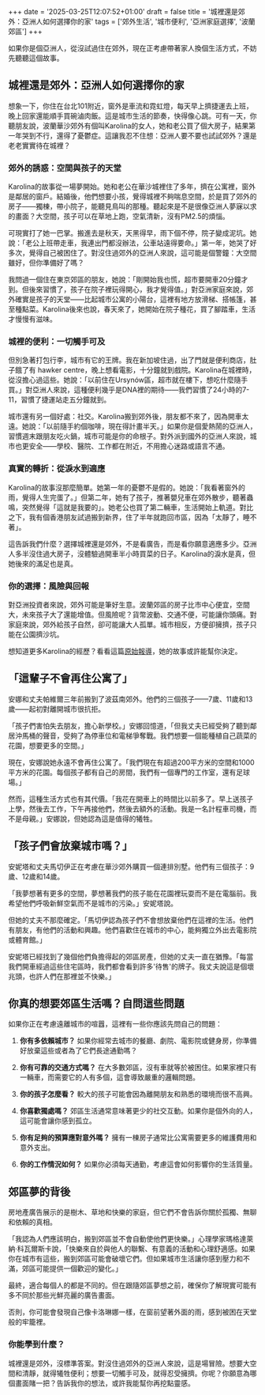 +++
date = '2025-03-25T12:07:52+01:00'
draft = false
title = '城裡還是郊外：亞洲人如何選擇你的家'
tags = ['郊外生活', '城市便利', '亞洲家庭選擇', '波蘭郊區']
+++


如果你是個亞洲人，從沒試過住在郊外，現在正考慮帶著家人換個生活方式，不妨先聽聽這個故事。

## 城裡還是郊外：亞洲人如何選擇你的家

想象一下，你住在台北101附近，窗外是車流和霓虹燈，每天早上擠捷運去上班，晚上回家還能順手買碗滷肉飯。這是城市生活的節奏，快得像心跳。可有一天，你聽朋友說，波蘭華沙郊外有個叫Karolina的女人，她和老公買了個大房子，結果第一年哭到不行，還得了憂鬱症。這讓我忍不住想：亞洲人要不要也試試郊外？還是老老實實待在城裡？

### 郊外的誘惑：空間與孩子的天堂

Karolina的故事從一場夢開始。她和老公在華沙城裡住了多年，擠在公寓裡，窗外是鄰居的窗戶。結婚後，他們想要小孩，覺得城裡不夠喘息空間，於是買了郊外的房子——獨棟，帶小院子，能聽見鳥叫的那種。聽起來是不是很像亞洲人夢寐以求的畫面？大空間，孩子可以在草地上跑，空氣清新，沒有PM2.5的煩惱。

可現實打了她一巴掌。搬進去是秋天，天黑得早，雨下個不停，院子變成泥坑。她說：「老公上班帶走車，我連出門都沒辦法，公車站遠得要命。」第一年，她哭了好多次，覺得自己被困住了。對沒住過郊外的亞洲人來說，這可能是個警鐘：大空間雖好，但你準備好了嗎？

我問過一個住在東京郊區的朋友，她說：「剛開始我也慌，超市要開車20分鐘才到。但後來習慣了，孩子在院子裡玩得開心，我才覺得值。」對亞洲家庭來說，郊外確實是孩子的天堂——比起城市公寓的小陽台，這裡有地方放滑梯、搭帳篷，甚至種點菜。Karolina後來也說，春天來了，她開始在院子種花，買了腳踏車，生活才慢慢有滋味。

### 城裡的便利：一切觸手可及

但別急著打包行李，城市有它的王牌。我在新加坡住過，出了門就是便利商店，肚子餓了有 hawker centre，晚上想看電影，十分鐘就到戲院。Karolina在城裡時，從沒擔心過這些。她說：「以前住在Ursynów區，超市就在樓下，想吃什麼隨手買。」對亞洲人來說，這種便利幾乎是DNA裡的期待——我們習慣了24小時的7-11，習慣了捷運站走五分鐘就到。

城市還有另一個好處：社交。Karolina搬到郊外後，朋友都不來了，因為開車太遠。她說：「以前隨手約個咖啡，現在得計畫半天。」如果你是個愛熱鬧的亞洲人，習慣週末跟朋友吃火鍋，城市可能是你的命根子。對外派到國外的亞洲人來說，城市也更安全——學校、醫院、工作都在附近，不用擔心迷路或語言不通。

### 真實的轉折：從淚水到適應

Karolina的故事沒那麼簡單。她第一年的憂鬱不是假的。她說：「我看著窗外的雨，覺得人生完蛋了。」但第二年，她有了孩子，推著嬰兒車在郊外散步，聽著蟲鳴，突然覺得「這就是我要的」。她老公也買了第二輛車，生活開始上軌道。對比之下，我有個香港朋友試過搬到新界，住了半年就跑回市區，因為「太靜了，睡不著」。

這告訴我們什麼？選擇城裡還是郊外，不是看廣告，而是看你願意適應多少。亞洲人多半沒住過大房子，沒體驗過開車半小時買菜的日子。Karolina的淚水是真，但她後來的滿足也是真。

### 你的選擇：風險與回報

對亞洲投資者來說，郊外可能是筆好生意。波蘭郊區的房子比市中心便宜，空間大，未來孩子大了還能增值。但風險呢？貨幣波動、交通不便，可能讓你頭痛。對家庭來說，郊外給孩子自然，卻可能讓大人孤單。城市相反，方便卻擁擠，孩子只能在公園擠沙坑。

想知道更多Karolina的經歷？看看這篇[原始報導](https://kobieta.onet.pl/wiadomosci/kupili-segment-za-miastem-pierwszy-rok-plakalam-i-mialam-stany-depresyjne/plv6sxg)，她的故事或許能幫你決定。


## 「這輩子不會再住公寓了」

安娜和丈夫帕維爾三年前搬到了波茲南郊外。他們的三個孩子——7歲、11歲和13歲——起初對離開城市很抗拒。

「孩子們害怕失去朋友，擔心新學校。」安娜回憶道，「但我丈夫已經受夠了聽到鄰居沖馬桶的聲音，受夠了為停車位和電梯爭奪戰。我們想要一個能種植自己蔬菜的花園，想要更多的空間。」

現在，安娜說她永遠不會再住公寓了。「我們現在有超過200平方米的空間和1000平方米的花園。每個孩子都有自己的房間，我們有一個專門的工作室，還有足球場。」

然而，這種生活方式也有其代價。「我花在開車上的時間比以前多了。早上送孩子上學，然後去工作，下午再接他們，然後去額外的活動。我是一名計程車司機，而不是母親。」安娜說，但她認為這是值得的犧牲。

## 「孩子們會放棄城市嗎？」

安妮塔和丈夫馬切伊正在考慮在華沙郊外購買一個連排別墅。他們有三個孩子：9歲、12歲和14歲。

「我夢想著有更多的空間，夢想著我們的孩子能在花園裡玩耍而不是在電腦前。我希望他們呼吸新鮮空氣而不是城市的污染。」安妮塔說。

但她的丈夫不那麼確定。「馬切伊認為孩子們不會想放棄他們在這裡的生活。他們有朋友，有他們的活動和興趣。他們喜歡住在城市的中心，能夠獨立外出去電影院或體育館。」

安妮塔已經找到了幾個他們負擔得起的郊區房產，但她的丈夫一直在猶豫。「每當我們開車經過這些住宅區時，我們都會看到許多'待售'的牌子。我丈夫說這是個壞兆頭，也許人們在那裡並不快樂。」

## 你真的想要郊區生活嗎？自問這些問題

如果你正在考慮遠離城市的喧囂，這裡有一些你應該先問自己的問題：

1. **你有多依賴城市？** 如果你經常去城市的餐廳、劇院、電影院或健身房，你準備好放棄這些或者為了它們長途通勤嗎？

2. **你有可靠的交通方式嗎？** 在大多數郊區，沒有車就等於被困住。如果家裡只有一輛車，而需要它的人有多個，這會導致嚴重的邏輯問題。

3. **你的孩子怎麼看？** 較大的孩子可能會因為離開朋友和熟悉的環境而很不高興。

4. **你喜歡獨處嗎？** 郊區生活通常意味著更少的社交互動。如果你是個外向的人，這可能會讓你感到孤立。

5. **你有足夠的預算應對意外嗎？** 擁有一棟房子通常比公寓需要更多的維護費用和意外支出。

6. **你的工作情況如何？** 如果你必須每天通勤，考慮這會如何影響你的生活質量。

## 郊區夢的背後

房地產廣告展示的是樹木、草地和快樂的家庭，但它們不會告訴你關於孤獨、無聊和依賴的真相。

「我認為人們應該明白，搬到郊區並不會自動使他們更快樂。」心理學家瑪格達萊納·科瓦爾斯卡說，「快樂來自於與他人的聯繫、有意義的活動和心理舒適感。如果你在城市有這些，搬到郊區可能會破壞它們。但如果城市生活讓你感到壓力和不滿，郊區可能提供一個歡迎的變化。」

最終，適合每個人的都是不同的。但在跟隨郊區夢想之前，確保你了解現實可能有多不同於那些光鮮亮麗的廣告畫面。

否則，你可能會發現自己像卡洛琳娜一樣，在窗前望著外面的雨，感到被困在天堂般的牢籠裡。

### 你能學到什麼？

城裡還是郊外，沒標準答案。對沒住過郊外的亞洲人來說，這是場冒險。想要大空間和清靜，就得犧牲便利；想要一切觸手可及，就得忍受擁擠。你呢？你願意為哪個畫面賭一把？告訴我你的想法，或許我能幫你再挖點靈感。


